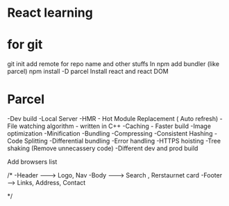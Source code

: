 # React learning

# for git
git init
add remote for repo name and other stuffs
In npm add bundler (like parcel) npm install -D parcel
Install react and react DOM


# Parcel

-Dev build
-Local Server
-HMR - Hot Module Replacement ( Auto refresh)
-File watching algorithm - written in C++
-Caching - Faster build
-Image optimization
-Minification
-Bundling
-Compressing
-Consistent Hashing
-Code Splitting
-Differential bundling
-Error handling
-HTTPS hoisting
-Tree shaking (Remove unnecassery code)
-Different dev and prod build

Add browsers list


/* 
-Header ---> Logo, Nav
-Body ---> Search , Rerstaurnet card
-Footer --> Links, Address, Contact

*/
